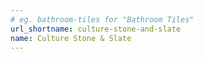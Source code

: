 ```yaml
---
# eg. bathroom-tiles for "Bathroom Tiles"
url_shortname: culture-stone-and-slate
name: Culture Stone & Slate
---
```

